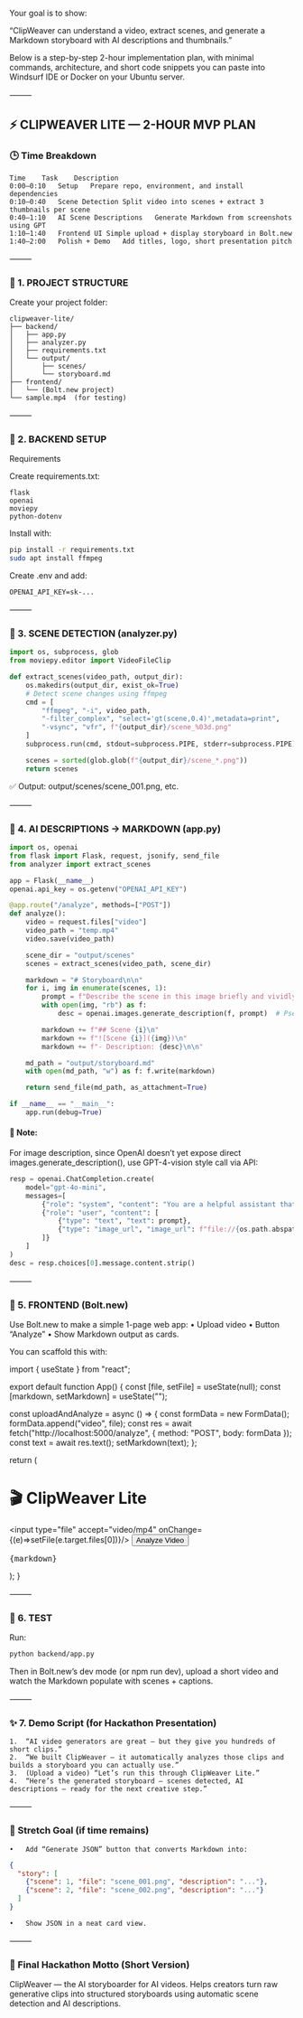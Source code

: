 Your goal is to show:

“ClipWeaver can understand a video, extract scenes, and generate a Markdown storyboard with AI descriptions and thumbnails.”

Below is a step-by-step 2-hour implementation plan, with minimal commands, architecture, and short code snippets you can paste into Windsurf IDE or Docker on your Ubuntu server.

⸻

## ⚡️ CLIPWEAVER LITE — 2-HOUR MVP PLAN

### 🕒 Time Breakdown
```
Time	Task	Description
0:00–0:10	Setup	Prepare repo, environment, and install dependencies
0:10–0:40	Scene Detection	Split video into scenes + extract 3 thumbnails per scene
0:40–1:10	AI Scene Descriptions	Generate Markdown from screenshots using GPT
1:10–1:40	Frontend UI	Simple upload + display storyboard in Bolt.new
1:40–2:00	Polish + Demo	Add titles, logo, short presentation pitch
```

⸻

### 🧱 1. PROJECT STRUCTURE

Create your project folder:
```
clipweaver-lite/
├── backend/
│   ├── app.py
│   ├── analyzer.py
│   ├── requirements.txt
│   └── output/
│       ├── scenes/
│       └── storyboard.md
├── frontend/
│   └── (Bolt.new project)
└── sample.mp4  (for testing)
```

⸻

### 🧰 2. BACKEND SETUP

Requirements

Create requirements.txt:
```
flask
openai
moviepy
python-dotenv
```
Install with:
```bash
pip install -r requirements.txt
sudo apt install ffmpeg
```
Create .env and add:
```
OPENAI_API_KEY=sk-...
```

⸻

### 🧩 3. SCENE DETECTION (analyzer.py)
```python
import os, subprocess, glob
from moviepy.editor import VideoFileClip

def extract_scenes(video_path, output_dir):
    os.makedirs(output_dir, exist_ok=True)
    # Detect scene changes using ffmpeg
    cmd = [
        "ffmpeg", "-i", video_path,
        "-filter_complex", "select='gt(scene,0.4)',metadata=print",
        "-vsync", "vfr", f"{output_dir}/scene_%03d.png"
    ]
    subprocess.run(cmd, stdout=subprocess.PIPE, stderr=subprocess.PIPE)

    scenes = sorted(glob.glob(f"{output_dir}/scene_*.png"))
    return scenes
```
✅ Output: output/scenes/scene_001.png, etc.

⸻

### 🧠 4. AI DESCRIPTIONS → MARKDOWN (app.py)
```python
import os, openai
from flask import Flask, request, jsonify, send_file
from analyzer import extract_scenes

app = Flask(__name__)
openai.api_key = os.getenv("OPENAI_API_KEY")

@app.route("/analyze", methods=["POST"])
def analyze():
    video = request.files["video"]
    video_path = "temp.mp4"
    video.save(video_path)

    scene_dir = "output/scenes"
    scenes = extract_scenes(video_path, scene_dir)

    markdown = "# Storyboard\n\n"
    for i, img in enumerate(scenes, 1):
        prompt = f"Describe the scene in this image briefly and vividly, as if for a video storyboard."
        with open(img, "rb") as f:
            desc = openai.images.generate_description(f, prompt)  # Pseudo; see below note

        markdown += f"## Scene {i}\n"
        markdown += f"![Scene {i}]({img})\n"
        markdown += f"- Description: {desc}\n\n"

    md_path = "output/storyboard.md"
    with open(md_path, "w") as f: f.write(markdown)

    return send_file(md_path, as_attachment=True)

if __name__ == "__main__":
    app.run(debug=True)
```

#### 🧩 Note:
For image description, since OpenAI doesn’t yet expose direct images.generate_description(), use GPT-4-vision style call via API:
```python
resp = openai.ChatCompletion.create(
    model="gpt-4o-mini",
    messages=[
        {"role": "system", "content": "You are a helpful assistant that describes video scenes."},
        {"role": "user", "content": [
            {"type": "text", "text": prompt},
            {"type": "image_url", "image_url": f"file://{os.path.abspath(img)}"}
        ]}
    ]
)
desc = resp.choices[0].message.content.strip()
```
⸻

### 🎨 5. FRONTEND (Bolt.new)

Use Bolt.new to make a simple 1-page web app:
	•	Upload video
	•	Button “Analyze”
	•	Show Markdown output as cards.

You can scaffold this with:

import { useState } from "react";

export default function App() {
  const [file, setFile] = useState(null);
  const [markdown, setMarkdown] = useState("");

  const uploadAndAnalyze = async () => {
    const formData = new FormData();
    formData.append("video", file);
    const res = await fetch("http://localhost:5000/analyze", {
      method: "POST",
      body: formData
    });
    const text = await res.text();
    setMarkdown(text);
  };

  return (
    <div className="p-6">
      <h1 className="text-3xl font-bold mb-4">🎬 ClipWeaver Lite</h1>
      <input type="file" accept="video/mp4" onChange={(e)=>setFile(e.target.files[0])}/>
      <button onClick={uploadAndAnalyze} className="mt-2 bg-purple-500 text-white p-2 rounded">
        Analyze Video
      </button>
      <pre className="bg-gray-100 p-4 mt-4 rounded">{markdown}</pre>
    </div>
  );
}


⸻

### 🧪 6. TEST

Run:
```bash
python backend/app.py
```

Then in Bolt.new’s dev mode (or npm run dev), upload a short video and watch the Markdown populate with scenes + captions.

⸻

### ✨ 7. Demo Script (for Hackathon Presentation)
	1.	“AI video generators are great — but they give you hundreds of short clips.”
	2.	“We built ClipWeaver — it automatically analyzes those clips and builds a storyboard you can actually use.”
	3.	(Upload a video) “Let’s run this through ClipWeaver Lite.”
	4.	“Here’s the generated storyboard — scenes detected, AI descriptions — ready for the next creative step.”

⸻

### 🏁 Stretch Goal (if time remains)
	•	Add “Generate JSON” button that converts Markdown into:
```json
{
  "story": [
    {"scene": 1, "file": "scene_001.png", "description": "..."},
    {"scene": 2, "file": "scene_002.png", "description": "..."}
  ]
}
```
	•	Show JSON in a neat card view.

⸻

### 🚀 Final Hackathon Motto (Short Version)

ClipWeaver — the AI storyboarder for AI videos.
Helps creators turn raw generative clips into structured storyboards using automatic scene detection and AI descriptions.
